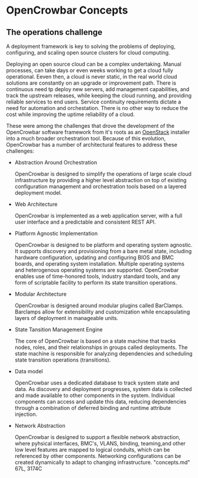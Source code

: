 # OpenCrowbar Concepts

## The operations challenge

A deployment framework is key to solving the problems of deploying, configuring, and scaling open source clusters for cloud computing.

Deploying an open source cloud can be a complex undertaking. Manual processes, can take days or even weeks working to get a cloud fully operational. Eeven then, a cloud is never static, in the real world cloud solutions are constantly on an upgrade or improvement path. There is continuous need tp deploy new servers, add management capabilities, and track the upstream releases, while keeping the cloud running, and providing reliable services to end users. Service continuity requirements dictate a need for automation and orchestation.  There is no other way to reduce the cost while improving the uptime reliability of a cloud.

These were among the challenges that drove the development of the OpenCrowbar software framework from it's roots as an [OpenStack](http://OpenStack.org) installer into a much broader orchestration tool.  Because of this evolution, OpenCrowbar has a number of architectural features to address these challenges:

* Abstraction Around Orchestration

    OpenCrowbar is designed to simplify the operations of large scale cloud
    infrastructure by providing a higher level abstraction on top of
    existing configuration management and orchestration tools based on
    a layered deployment model.

* Web Architecture

    OpenCrowbar is implemented as a web application server, with a full user
    interface and a predictable and consistent REST API.

* Platform Agnostic Implementation

    OpenCrowbar is designed to be platform and operating system agnostic.
    It supports discovery and provisioning from a bare metal state,
    including hardware configuration, updating and configuring BIOS and
    BMC boards, and operating system installation. Multiple operating
    systems and heterogenous operating systems are supported. OpenCrowbar
    enables use of time-honored tools, industry standard tools, and any
    form of scriptable facility to perform its state transition operations.

* Modular Architecture

    OpenCrowbar is designed around modular plugins called BarClamps. 
    Barclamps allow for extensibility and customization while encapsulating
    layers of deployment in manageable units.

* State Tansition Management Engine

    The core of OpenCrowbar is based on a state machine that tracks nodes,
    roles, and their relationships in groups called deployments. The
    state machine is responsible for analyzing dependencies and scheduling
    state transition operations (transitions).

* Data model 

    OpenCrowbar uses a dedicated database to track system state and data.
    As discovery and deployment progresses, system data is collected
    and made available to other components in the system.  Individual
    components can access and update this data, reducing dependencies
    through a combination of deferred binding and runtime attribute
    injection.

* Network Abstraction

    OpenCrowbar is designed to support a flexible network abstraction,
    where pyhsical interfaces, BMC's, VLANS, binding, teaming,and other low level
    features are mapped to logical conduits, which can be referenced by other
    components.  Networking configurations can be created dynamically to adapt
    to changing infrastructure.
"concepts.md" 67L, 3174C                        
